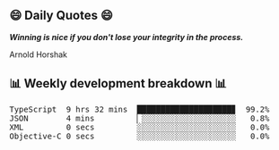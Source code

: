 ## 😄 Daily Quotes 😄

_**Winning is nice if you don't lose your integrity in the process.**_

Arnold Horshak



## 📊 Weekly development breakdown 📊

<pre>TypeScript  9 hrs 32 mins  ████████████████████▊  99.2%
JSON        4 mins         ▏░░░░░░░░░░░░░░░░░░░░   0.8%
XML         0 secs         ░░░░░░░░░░░░░░░░░░░░░   0.0%
Objective-C 0 secs         ░░░░░░░░░░░░░░░░░░░░░   0.0%</pre>